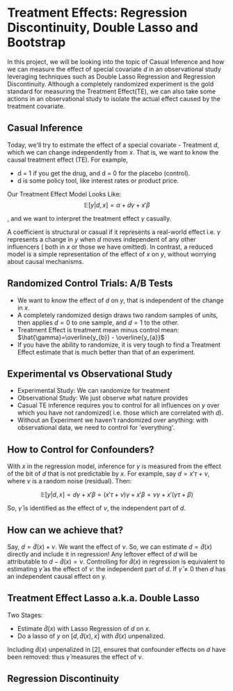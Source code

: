 # Treatment Effects: Regression Discontinuity, Double Lasso and Bootstrap

In this project, we will be looking into the topic of Casual Inference and how we can measure the effect of special covariate $d$ in an observational study leveraging techniques such as Double Lasso Regression and Regression Discontinuity. Although a completely randomized experiment is the gold standard for measuring the Treatment Effect(TE), we can also take some actions in an observational study to isolate the actual effect caused by the treatment covariate.

## Casual Inference

Today, we'll try to estimate the effect of a special covariate - Treatment $d$, which we can change independently from $x$. That is, we want to know the causal treatment effect (TE). For example,
* d = 1 if you get the drug, and d = 0 for the placebo (control).
* d is some policy tool, like interest rates or product price.

Our Treatment Effect Model Looks Like: 
$$\mathbb{E}[y|d,x]= \alpha + d\gamma + x'\beta $$

, and we want to interpret the treatment effect $\gamma$ casually. 

A coefficient is structural or casual if it represents a real-world effect i.e. $\gamma$ represents a change in $y$ when $d$ moves independent of any other influencers ( both in $x$ or those we have omitted). In contrast, a reduced model is a simple representation of the effect of $x$ on $y$, without worrying about causal mechanisms. 

## Randomized Control Trials: A/B Tests

* We want to know the effect of $d$ on $y$, that is independent of the change in $x$.
* A completely randomized design draws two random samples of units, then applies $d=0$ to one sample, and $d=1$ to the other.
* Treatment Effect is treatment mean minus control mean: $\hat{\gamma}=\overline{y_{b}} - \overline{y_{a}}$
* If you have the ability to randomize, it is very tough to find a Treatment Effect estimate that is much better than that of an experiment.

## Experimental vs Observational Study 

* Experimental Study: We can randomize for treatment
* Observational Study: We just observe what nature provides
* Casual TE inference requires you to control for all influences on $y$ over which you have not randomized( i.e. those which are correlated with $d$).
* Without an Experiment we haven't randomized over anything: with observational data, we need to control for 'everything'.

## How to Control for Confounders?

With $x$ in the regression model, inference for $\gamma$ is measured from the effect of the bit of $d$ that is not predictable by $x$. For example, say $d = x'\tau + \nu$, where $\nu$ is a random noise (residual). Then: 

$$ \mathbb{E}[y|d,x] = d\gamma + x'\beta = (x'\tau + \nu) \gamma + x'\beta = \nu\gamma + x'(\gamma \tau + \beta) $$

So, $\hat{\gamma}$ is identified as the effect of $\nu$, the independent part of $d$.

## How can we achieve that? 

Say, $d=\hat{d}(x) + \nu$. We want the effect of $\nu$. So, we can estimate $d=\hat{d}(x)$ directly and include it in regression! Any leftover effect of $d$ will be attributable to $d-\hat{d}(x) = \nu$. Controlling for $\hat{d}(x)$ in regression is equivalent to estimating $\hat{\gamma}$ as the effect of $\nu$: the independent part of $d$. If $\hat{\gamma} \neq 0$ then $d$ has an independent causal effect on y.

## Treatment Effect Lasso a.k.a. Double Lasso

Two Stages:
* Estimate $\hat{d}(x)$ with Lasso Regression of $d$ on $x$.
* Do a lasso of $y$ on $[d,\hat{d}(x), x]$ with  $\hat{d}(x)$ unpenalized.

Including $\hat{d}(x)$ unpenalized in [2], ensures that confounder effects on $d$ have been removed: thus $\hat{\gamma}$ measures the effect of $\nu$. 

## Regression Discontinuity

